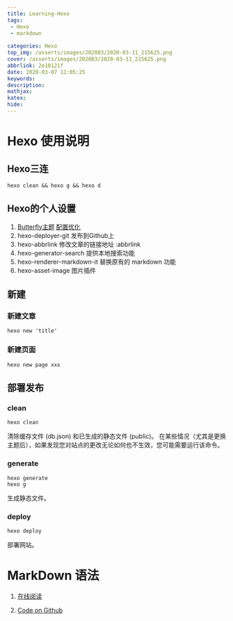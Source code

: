 ```yaml
---
title: Learning-Hexo
tags: 
 - Hexo
 - markdown
 
categories: Hexo
top_img: /asserts/images/202003/2020-03-11_215625.png
cover: /asserts/images/202003/2020-03-11_215625.png
abbrlink: 2e10121f
date: 2020-03-07 11:05:25
keywords:
description:
mathjax:
katex:
hide: 
---
```



# Hexo 使用说明 

## Hexo三连
```batch
hexo clean && hexo g && hexo d
```

## Hexo的个人设置

1. [Butterfly主题](https://jerryc.me/posts/21cfbf15/) [配置优化](https://www.lucfzy.com/2020/02/butterfly-theme/)
1. hexo-deployer-git 发布到Github上
1. hexo-abbrlink 修改文章的链接地址 :abbrlink
1. hexo-generator-search 提供本地搜索功能
1. hexo-renderer-markdown-it 替换原有的 markdown 功能
1. hexo-asset-image 图片插件

## 新建
### 新建文章 
```
hexo new 'title'
```
### 新建页面
```
hexo new page xxx
```

## 部署发布
### clean
```
hexo clean
```
清除缓存文件 (db.json) 和已生成的静态文件 (public)。
在某些情况（尤其是更换主题后），如果发现您对站点的更改无论如何也不生效，您可能需要运行该命令。

### generate
```batch
hexo generate
hexo g
```
生成静态文件。

### deploy
```
hexo deploy
```
部署网站。


# MarkDown 语法

1. [在线阅读](http://xianbai.me/learn-md/)

2. [Code on Github](https://github.com/LearnShare/Learning-Markdown/tree/v2)




